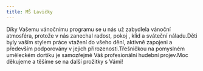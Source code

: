 ```yaml
---
title: MŠ Lavičky
---
```

Díky Vašemu vánočnímu programu se u nás už zabydlela vánoční atmosféra, protože v nás zanechal radost, pokoj , klid a sváteční náladu.Děti byly vaším stylem práce vtažení do všeho dění, aktivně zapojeni a především podporovány v jejich přirozenosti.Třešničkou na pomyslném uměleckém dortíku je samozřejmě Váš profesionální hudební projev.Moc děkujeme a těšíme se na další prožitky s Vámi!
